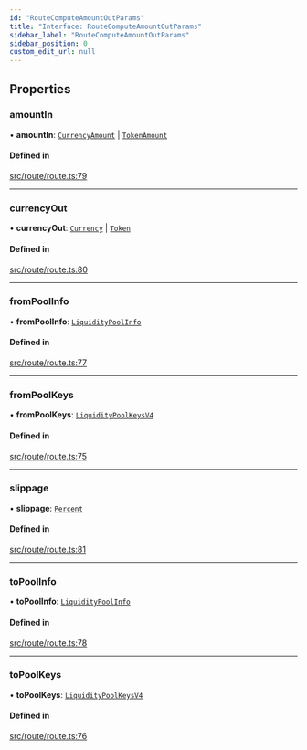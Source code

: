 ```yaml
---
id: "RouteComputeAmountOutParams"
title: "Interface: RouteComputeAmountOutParams"
sidebar_label: "RouteComputeAmountOutParams"
sidebar_position: 0
custom_edit_url: null
---
```


## Properties

### amountIn

• **amountIn**: [`CurrencyAmount`](../classes/CurrencyAmount.md) \| [`TokenAmount`](../classes/TokenAmount.md)

#### Defined in

[src/route/route.ts:79](https://github.com/alpha-defi/raydium-sdk/blob/4217474/src/route/route.ts#L79)

___

### currencyOut

• **currencyOut**: [`Currency`](../classes/Currency.md) \| [`Token`](../classes/Token.md)

#### Defined in

[src/route/route.ts:80](https://github.com/alpha-defi/raydium-sdk/blob/4217474/src/route/route.ts#L80)

___

### fromPoolInfo

• **fromPoolInfo**: [`LiquidityPoolInfo`](LiquidityPoolInfo.md)

#### Defined in

[src/route/route.ts:77](https://github.com/alpha-defi/raydium-sdk/blob/4217474/src/route/route.ts#L77)

___

### fromPoolKeys

• **fromPoolKeys**: [`LiquidityPoolKeysV4`](../modules.md#liquiditypoolkeysv4)

#### Defined in

[src/route/route.ts:75](https://github.com/alpha-defi/raydium-sdk/blob/4217474/src/route/route.ts#L75)

___

### slippage

• **slippage**: [`Percent`](../classes/Percent.md)

#### Defined in

[src/route/route.ts:81](https://github.com/alpha-defi/raydium-sdk/blob/4217474/src/route/route.ts#L81)

___

### toPoolInfo

• **toPoolInfo**: [`LiquidityPoolInfo`](LiquidityPoolInfo.md)

#### Defined in

[src/route/route.ts:78](https://github.com/alpha-defi/raydium-sdk/blob/4217474/src/route/route.ts#L78)

___

### toPoolKeys

• **toPoolKeys**: [`LiquidityPoolKeysV4`](../modules.md#liquiditypoolkeysv4)

#### Defined in

[src/route/route.ts:76](https://github.com/alpha-defi/raydium-sdk/blob/4217474/src/route/route.ts#L76)
